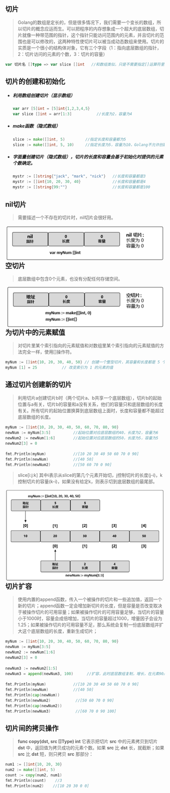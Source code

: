 ## 切片

>   Golang的数组是定长的，但是很多情况下，我们需要一个变长的数组，所以切片的概念应运而生。可以把程序的内存想象成一个超大的底层数组，切片就像一种带范围的指针，这个指针只能访问范围内的元素，并且切片的范围也是可以修改的，这两种特性使切片可以被当成动态数组来使用。切片的实质是一个很小的结构体对象，它有三个字段（1：指向底层数组的指针，2：切片访问的元素的个数，3：切片的容量）  

```go
var 切片名 []type => var slice []int   //和数组类似，只是不需要指定[]运算符里的值
```



## 切片的创建和初始化

-   ##### 利用数组创建切片（显示数组）

    ```go
    var arr [5]int = [5]int{1,2,3,4,5} 
    var slice []int = arr[1:3]           //长度为2，容量为4
    ```

-   #####  make函数（隐式数组）

    ```go
    slice := make([]int, 5)     	//指定长度和容量都为5
    slice := make([]int, 5, 10)   	//指定长度为5，容量为10，Golang不允许创建容量小于长度的切片
    ```
    
-   #####  字面量创建切片（隐式数组），切片的长度和容量会基于初始化时提供的元素个数确定。

    ```go
    mystr := []string{"jack", "mark", "nick"}   //长度和容量都是3
    mystr := []int{10, 20, 30, 40}       		//长度和容量都是4
    mystr := []string{99:""}             		//长度和容量都是100
    ```
    
    

## nil切片

>   需要描述一个不存在的切片时，nil切片会很好用。
>

<img src="./image/切片_1.png" align="left"/>

## 空切片

>   底层数组中包含0个元素，也没有分配任何存储空间。
>

<img src="./image/切片_2.png" align="left"/>



## 为切片中的元素赋值

>   对切片里某个索引指向的元素赋值和对数组里某个索引指向的元素赋值的方法完全一样，使用[]操作符。

```go
myNum := []int{10, 20, 30, 40, 50} // 创建一个整型切片，其容量和长度都是 5 个元素
myNum [1] = 25           // 改变索引为 1 的元素的值
```

 

## 通过切片创建新的切片

>   利用切片a创建切片b时（两个切片a、b共享一个底层数组），切片b的起始位置与a有关，切片b的容量和a没有关系，他们的容量只和底层数组的长度有关。所有切片的起始位置换算到底层数组上面时，长度和容量都不能超过底层数组的长度。

```go
myNum := []int{10, 20, 30, 40, 50, 60, 70, 80, 90}
newNum := myNum[3:5]          //起始位置对应底层数组的40，长度为2，容量为6
newNum2 := newNum[1:6]        //起始位置对应底层数组的50，长度为5，容量为5
newNum2[3] = 0

fmt.Println(myNum)            //[10 20 30 40 50 60 70 0 90]
fmt.Println(newNum)           //[40 50]
fmt.Println(newNum2)          //[50 60 70 0 90]
```

>   slice[i:j:k] 其中i表示从slice的第几个元素开始切，j控制切片的长度(j-i)，k控制切片的容量(k-i)，如果没有给定k，则表示切到底层数组的最尾部。
>

<img src="./image/切片_3.png" align="left"/>



## 切片扩容

>   使用内置的append函数，传入一个被操作的切片和一些追加值，返回一个新的切片；append函数一定会增加新切片的长度，但是容量是否改变取决于被操作切片的可用容量；如果被操作切片的可用容量足够，当切片的容量小于1000时，容量会成倍增加，当切片的容量超过1000，增量因子会设为1.25；如果被操作切片的可用容量不足，那么系统会复制一份底层数组并扩大这个底层数组的长度，重新生成切片；

```go
myNum := []int{10, 20, 30, 40, 50, 60, 70, 80, 90}
newNum := myNum[3:5]
newNum2 := newNum[1:6]
newNum2[3] = 0

newNum3 := newNum2[1:5]
newNum3 = append(newNum3, 100)      //扩容，此时底层数组复制，增长，在元素90后面加上100，重新生成切片

fmt.Println(myNum)            //[10 20 30 40 50 60 70 0 90]
fmt.Println(newNum)           //[40 50]
fmt.Println(cap(newNum))
fmt.Println(newNum2)           //[50 60 70 0 90]
fmt.Println(cap(newNum2))
fmt.Println(newNum3)           //[60 70 0 90 100]
```

 

## 切片间的拷贝操作

>   **func copy(dst, src []Type) int** 它表示把切片 **src** 中的元素拷贝到切片 **dst** 中，返回值为拷贝成功的元素个数。如果     **src** 比 **dst** 长，就截断；如果 **src** 比 **dst** 短，则只拷贝 **src** 那部分：

```go
num1 := []int{10, 20, 30}
num2 := make([]int, 5)
count := copy(num2, num1)
fmt.Println(count)    //3
fmt.Println(num2)    //[10 20 30 0 0]
```

